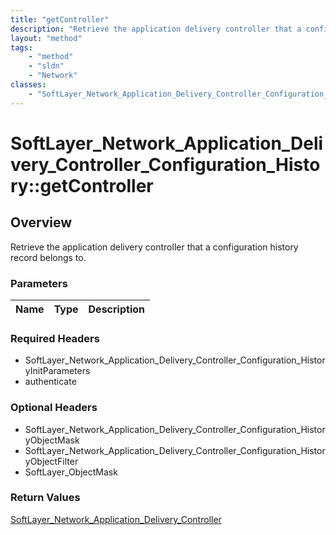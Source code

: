 ```yaml
---
title: "getController"
description: "Retrieve the application delivery controller that a configuration history record belongs to."
layout: "method"
tags:
    - "method"
    - "sldn"
    - "Network"
classes:
    - "SoftLayer_Network_Application_Delivery_Controller_Configuration_History"
---
```

# SoftLayer_Network_Application_Delivery_Controller_Configuration_History::getController
## Overview 
Retrieve the application delivery controller that a configuration history record belongs to.

### Parameters 
|Name | Type | Description |
| --- | --- | --- |


### Required Headers
* SoftLayer_Network_Application_Delivery_Controller_Configuration_HistoryInitParameters
* authenticate

### Optional Headers
* SoftLayer_Network_Application_Delivery_Controller_Configuration_HistoryObjectMask
* SoftLayer_Network_Application_Delivery_Controller_Configuration_HistoryObjectFilter
* SoftLayer_ObjectMask

### Return Values
<a href='/reference/datatypes/SoftLayer_Network_Application_Delivery_Controller'>SoftLayer_Network_Application_Delivery_Controller </a>
